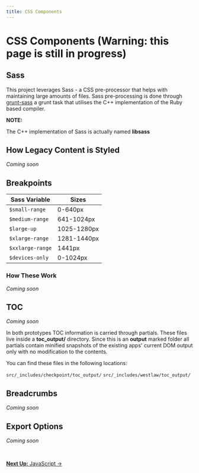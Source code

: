 ```yaml
---
title: CSS Components
---
```


<h1>CSS Components <span class="subheader"> (Warning: this page is still in progress)</span></h1>

## Sass

This project leverages Sass - a CSS pre-processor that helps with maintaining large amounts of files. Sass pre-processing is done through [grunt-sass](https://github.com/sindresorhus/grunt-sass) a grunt task that utilises the C++ implementation of the Ruby based compiler.

<div class="panel">
    <strong>NOTE:</strong>
    <p>The C++ implementation of Sass is actually named <b>libsass</b></p></p>
</div>

## How Legacy Content is Styled
*Coming soon*

## Breakpoints

<table>
    <thead>
        <tr>
        	<th>Sass Variable</th>
            <th>Sizes</th>
        </tr>
    </thead>
    <tbody>
        <tr>
        	<td><code>$small-range</code></td>
            <td>0-640px</td>
        </tr>
        <tr>
        	<td><code>$medium-range</code></td>
            <td>641-1024px</td>
        </tr>
        <tr>
        	<td><code>$large-up</code></td>
            <td>1025-1280px</td>
        </tr>
        <tr>
        	<td><code>$xlarge-range</code></td>
            <td>1281-1440px</td>
        </tr>
        <tr>
        	<td><code>$xxlarge-range</code></td>
            <td>1441px</td>
        </tr>
        <tr>
        	<td><code>$devices-only</code></td>
            <td>0-1024px</td>
        </tr>
    </tbody>
</table>

### How These Work

*Coming soon*
<!-- The small-range targets mobiles and phablets. At this narrow screen size -->

## TOC

*Coming soon*

In both prototypes TOC information is carried through partials. These files live inside a **toc_output/** directory. Since this is an **output** marked folder all partials contain minified snapshots of the existing apps' current DOM output only with no modification to the contents.

You can find these files in the following locations:

`src/_includes/checkpoint/toc_output/`
`src/_includes/westlaw/toc_output/`

## Breadcrumbs

*Coming soon*


## Export Options

*Coming soon*

<br>

<p class="text-center medium-text-right">
  <a href="/docs/basics/javascript/"><b>Next Up:</b> JavaScript →</a>
</p>
